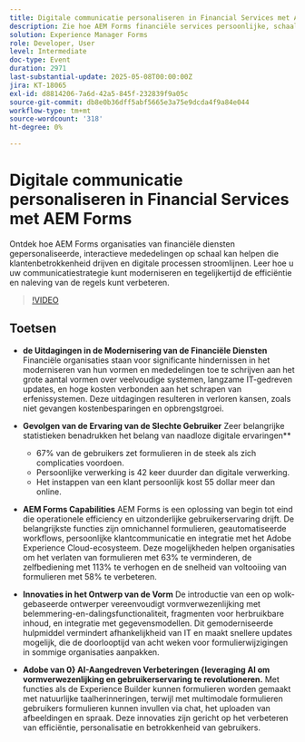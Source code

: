 ```yaml
---
title: Digitale communicatie personaliseren in Financial Services met AEM Forms
description: Zie hoe AEM Forms financiële services persoonlijke, schaalbare communicatie helpt bieden die de betrokkenheid, efficiëntie en compatibiliteit verhogen.
solution: Experience Manager Forms
role: Developer, User
level: Intermediate
doc-type: Event
duration: 2971
last-substantial-update: 2025-05-08T00:00:00Z
jira: KT-18065
exl-id: d8814206-7a6d-42a5-845f-232839f9a05c
source-git-commit: db8e0b36dff5abf5665e3a75e9dcda4f9a84e044
workflow-type: tm+mt
source-wordcount: '318'
ht-degree: 0%

---
```


# Digitale communicatie personaliseren in Financial Services met AEM Forms

Ontdek hoe AEM Forms organisaties van financiële diensten gepersonaliseerde, interactieve mededelingen op schaal kan helpen die klantenbetrokkenheid drijven en digitale processen stroomlijnen. Leer hoe u uw communicatiestrategie kunt moderniseren en tegelijkertijd de efficiëntie en naleving van de regels kunt verbeteren.

>[!VIDEO](https://video.tv.adobe.com/v/3458104/?learn=on&enablevpops)

## Toetsen

* **de Uitdagingen in de Modernisering van de Financiële Diensten** Financiële organisaties staan voor significante hindernissen in het moderniseren van hun vormen en mededelingen toe te schrijven aan het grote aantal vormen over veelvoudige systemen, langzame IT-gedreven updates, en hoge kosten verbonden aan het schrapen van erfenissystemen. Deze uitdagingen resulteren in verloren kansen, zoals niet gevangen kostenbesparingen en opbrengstgroei.

* **Gevolgen van de Ervaring van de Slechte Gebruiker** Zeer belangrijke statistieken benadrukken het belang van naadloze digitale ervaringen**

   * 67% van de gebruikers zet formulieren in de steek als zich complicaties voordoen.
   * Persoonlijke verwerking is 42 keer duurder dan digitale verwerking.
   * Het instappen van een klant persoonlijk kost 55 dollar meer dan online.

* **AEM Forms Capabilities** AEM Forms is een oplossing van begin tot eind die operationele efficiency en uitzonderlijke gebruikerservaring drijft. De belangrijkste functies zijn omnichannel formulieren, geautomatiseerde workflows, persoonlijke klantcommunicatie en integratie met het Adobe Experience Cloud-ecosysteem. Deze mogelijkheden helpen organisaties om het verlaten van formulieren met 63% te verminderen, de zelfbediening met 113% te verhogen en de snelheid van voltooiing van formulieren met 58% te verbeteren.

* **Innovaties in het Ontwerp van de Vorm** De introductie van een op wolk-gebaseerde ontwerper vereenvoudigt vormverwezenlijking met belemmering-en-dalingsfunctionaliteit, fragmenten voor herbruikbare inhoud, en integratie met gegevensmodellen. Dit gemoderniseerde hulpmiddel vermindert afhankelijkheid van IT en maakt snellere updates mogelijk, die de doorlooptijd van acht weken voor formulierwijzigingen in sommige organisaties aanpakken.

* **Adobe van 0} AI-Aangedreven Verbeteringen {leveraging AI om vormverwezenlijking en gebruikerservaring te revolutioneren.** Met functies als de Experience Builder kunnen formulieren worden gemaakt met natuurlijke taalherinneringen, terwijl met multimodale formulieren gebruikers formulieren kunnen invullen via chat, het uploaden van afbeeldingen en spraak. Deze innovaties zijn gericht op het verbeteren van efficiëntie, personalisatie en betrokkenheid van gebruikers.
